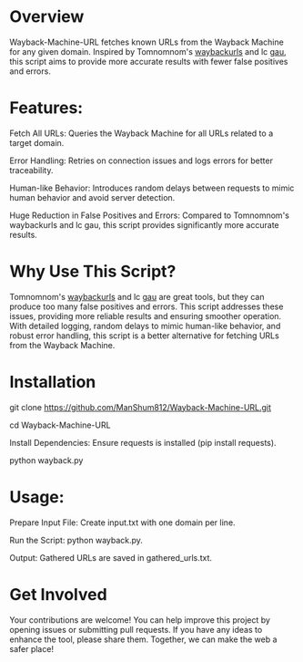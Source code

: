 # Overview
Wayback-Machine-URL fetches known URLs from the Wayback Machine for any given domain. Inspired by Tomnomnom's [waybackurls](https://github.com/tomnomnom/waybackurls) and lc [gau](https://github.com/lc/gau), this script aims to provide more accurate results with fewer false positives and errors.

# Features:
Fetch All URLs: Queries the Wayback Machine for all URLs related to a target domain.

Error Handling: Retries on connection issues and logs errors for better traceability.

Human-like Behavior: Introduces random delays between requests to mimic human behavior and avoid server detection.

Huge Reduction in False Positives and Errors: Compared to Tomnomnom's waybackurls and lc gau, this script provides significantly more accurate results.

# Why Use This Script?
Tomnomnom's [waybackurls](https://github.com/tomnomnom/waybackurls) and lc [gau](https://github.com/lc/gau) are great tools, but they can produce too many false positives and errors. This script addresses these issues, providing more reliable results and ensuring smoother operation. With detailed logging, random delays to mimic human-like behavior, and robust error handling, this script is a better alternative for fetching URLs from the Wayback Machine.

# Installation
git clone https://github.com/ManShum812/Wayback-Machine-URL.git

cd Wayback-Machine-URL

Install Dependencies: Ensure requests is installed (pip install requests).

python wayback.py

# Usage:
Prepare Input File: Create input.txt with one domain per line.

Run the Script: python wayback.py.

Output: Gathered URLs are saved in gathered_urls.txt.


# Get Involved
Your contributions are welcome! You can help improve this project by opening issues or submitting pull requests. If you have any ideas to enhance the tool, please share them. Together, we can make the web a safer place!
